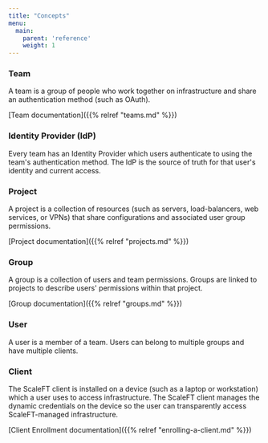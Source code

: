 ```yaml
---
title: "Concepts"
menu:
  main:
    parent: 'reference'
    weight: 1
---
```


### Team

A team is a group of people who work together on infrastructure and share an authentication method (such as OAuth).

[Team documentation]({{% relref "teams.md" %}})

### Identity Provider (IdP)

Every team has an Identity Provider which users authenticate to using the team's authentication method. The IdP is the source of truth for that user's identity and current access.


### Project

A project is a collection of resources (such as servers, load-balancers, web services, or VPNs) that share configurations and associated user group permissions.

[Project documentation]({{% relref "projects.md" %}})


### Group

A group is a collection of users and team permissions. Groups are linked to projects to describe users' permissions within that project.

[Group documentation]({{% relref "groups.md" %}})


### User

A user is a member of a team. Users can belong to multiple groups and have multiple clients.

### Client

The ScaleFT client is installed on a device (such as a laptop or workstation) which a user uses to access infrastructure. The ScaleFT client manages the dynamic credentials on the device so the user can transparently access ScaleFT-managed infrastructure.

[Client Enrollment documentation]({{% relref "enrolling-a-client.md" %}})
